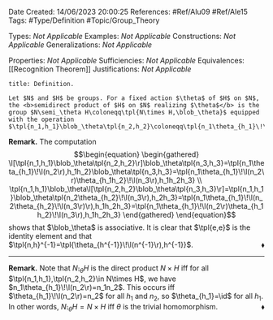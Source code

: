 <div class="topSpace"></div>

Date Created: 14/06/2023 20:00:25
References: #Ref/Alu09 #Ref/Ale15
Tags: #Type/Definition #Topic/Group_Theory

Types: <i>Not Applicable</i>
Examples: <i>Not Applicable</i>
Constructions: <i>Not Applicable</i>
Generalizations: <i>Not Applicable</i>

Properties: <i>Not Applicable</i>
Sufficiencies: <i>Not Applicable</i>
Equivalences: [[Recognition Theorem]]
Justifications: <i>Not Applicable</i>

``` ad-Definition
title: Definition.

Let $N$ and $H$ be groups. For a fixed action $\theta$ of $H$ on $N$, the <b>semidirect product of $H$ on $N$ realizing $\theta$</b> is the group $N\semi_\theta H\coloneqq\tpl{N\times H,\blob_\theta}$ equipped with the operation $\tpl{n_1,h_1}\blob_\theta\tpl{n_2,h_2}\coloneqq\tpl{n_1\theta_{h_1}\!\l(n_2\r),h_1h_2}$.

```

<b>Remark.</b> The computation
$$\begin{equation}
    \begin{gathered}
        \l[\tpl{n_1,h_1}\blob_\theta\tpl{n_2,h_2}\r]\blob_\theta\tpl{n_3,h_3}=\tpl{n_1\theta_{h_1}\!\l(n_2\r),h_1h_2}\blob_\theta\tpl{n_3,h_3}=\tpl{n_1\theta_{h_1}\!\l(n_2\r)\theta_{h_1h_2}\!\l(n_3\r),h_1h_2h_3} \\
        \tpl{n_1,h_1}\blob_\theta\l[\tpl{n_2,h_2}\blob_\theta\tpl{n_3,h_3}\r]=\tpl{n_1,h_1}\blob_\theta\tpl{n_2\theta_{h_2}\!\l(n_3\r),h_2h_3}=\tpl{n_1\theta_{h_1}\!\l(n_2\theta_{h_2}\!\l(n_3\r)\r),h_1h_2h_3}=\tpl{n_1\theta_{h_1}\!\l(n_2\r)\theta_{h_1h_2}\!\l(n_3\r),h_1h_2h_3}
    \end{gathered}
\end{equation}$$
shows that $\blob_\theta$ is associative. It is clear that $\tpl{e,e}$ is the identity element and that $\tpl{n,h}^{-1}=\tpl{\theta_{h^{-1}}\!\l(n^{-1}\r),h^{-1}}$.<span style="float:right;">$\blacklozenge$</span>

---

<b>Remark.</b> Note that $N\semi_\theta H$ is the direct product $N\times H$ iff for all $\tpl{n_1,h_1},\tpl{n_2,h_2}\in N\times H$, we have $n_1\theta_{h_1}\!\l(n_2\r)=n_1n_2$. This occurs iff $\theta_{h_1}\!\l(n_2\r)=n_2$ for all $h_1$ and $n_2$, so $\theta_{h_1}=\id$ for all $h_1$. In other words, $N\semi_\theta H=N\times H$ iff $\theta$ is the trivial homomorphism.<span style="float:right;">$\blacklozenge$</span>
